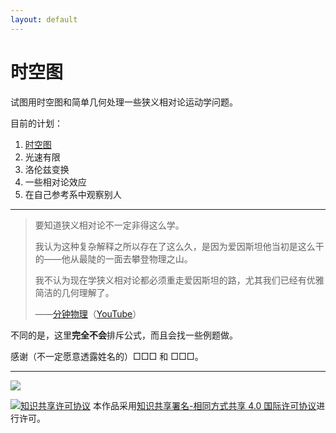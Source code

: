 ```yaml
---
layout: default
---
```


# 时空图

试图用时空图和简单几何处理一些狭义相对论运动学问题。

目前的计划：

1. [时空图](./1_diagram)
2. 光速有限
3. 洛伦兹变换
4. 一些相对论效应
5. 在自己参考系中观察别人

---

> 要知道狭义相对论不一定非得这么学。
>
> 我认为这种复杂解释之所以存在了这么久，是因为爱因斯坦他当初是这么干的——他从最陡的一面去攀登物理之山。
>
> 我不认为现在学狭义相对论都必须重走爱因斯坦的路，尤其我们已经有优雅简洁的几何理解了。
>
> <footer>——<a href='https://www.bilibili.com/video/BV1wW411X7hL'>分钟物理</a>（<a href='https://www.youtube.com/watch?v=1rLWVZVWfdY&list=PLoaVOjvkzQtyjhV55wZcdicAz5KexgKvm'>YouTube</a>）</footer>

<aside class='remark'><p>不同的是，这里<strong>完全不会</strong>排斥公式，而且会找一些例题做。</p></aside>

感谢（不一定愿意透露姓名的）□□□ 和 □□□。

---

[![](https://img.shields.io/badge/GitHub-spacetime-9cf)](https://github.com/YDX-2147483647/spacetime)

<a rel="license" href="http://creativecommons.org/licenses/by-sa/4.0/"><img alt="知识共享许可协议" style="border-width:0" src="https://i.creativecommons.org/l/by-sa/4.0/80x15.png" /></a> 本作品采用<a rel="license" href="http://creativecommons.org/licenses/by-sa/4.0/">知识共享署名-相同方式共享 4.0 国际许可协议</a>进行许可。
